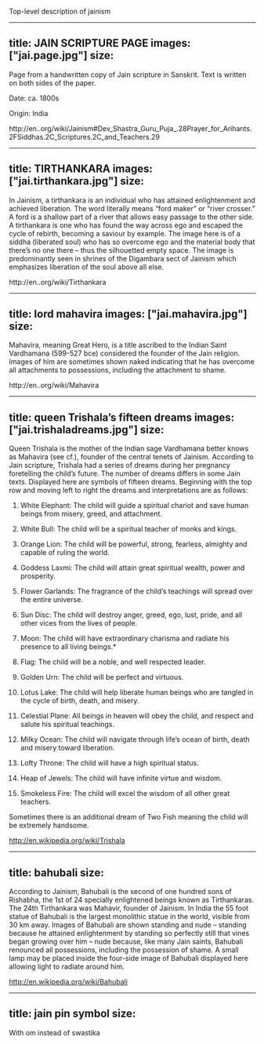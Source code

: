 Top-level description of jainism

---
title: JAIN SCRIPTURE PAGE
images: ["jai.page.jpg"]
size:
---
Page from a handwritten copy of Jain scripture in Sanskrit. Text is written on both sides of the paper.

Date: ca. 1800s

Origin: India

http://en..org/wiki/Jainism#Dev_Shastra_Guru_Puja_.28Prayer_for_Arihants.2FSiddhas.2C_Scriptures.2C_and_Teachers.29


---
title: TIRTHANKARA
images: ["jai.tirthankara.jpg"]
size:
---
In Jainism, a tirthankara is an individual who has attained enlightenment and achieved liberation. The word literally means “ford maker” or “river crosser.” A ford is a shallow part of a river that allows easy passage to the other side. A tirthankara is one who has found the way across ego and escaped the cycle of rebirth, becoming a saviour by example. The image here is of a siddha (liberated soul) who has so overcome ego and the material body that there’s no one there – thus the silhouetted empty space. The image is predominantly seen in shrines of the Digambara sect of Jainism which emphasizes liberation of the soul above all else.

http://en..org/wiki/Tirthankara


---
title: lord mahavira
images: ["jai.mahavira.jpg"]
size:
---
Mahavira, meaning Great Hero, is a title ascribed to the Indian Saint Vardhamana (599-527 bce) considered the founder of the Jain religion. Images of him are sometimes shown naked indicating that he has overcome all attachments to possessions, including the attachment to shame.

http://en..org/wiki/Mahavira


---
title: queen Trishala’s fifteen dreams
images: ["jai.trishaladreams.jpg"]
size:
---
Queen Trishala is the mother of the Indian sage Vardhamana better knows as Mahavira (see cf.), founder of the central tenets of Jainism. According to Jain scripture, Trishala had a series of dreams during her pregnancy foretelling the child’s future. The number of dreams differs in some Jain texts. Displayed here are symbols of fifteen dreams. Beginning with the top row and moving left to right the dreams and interpretations are as follows:

1. White Elephant: The child will guide a spiritual chariot and save human beings from misery, greed, and attachment.

2. White Bull: The child will be a spiritual teacher of monks and kings.

3. Orange Lion: The child will be powerful, strong, fearless, almighty and capable of ruling the world.

4. Goddess Laxmi: The child will attain great spiritual wealth, power and prosperity.

5. Flower Garlands: The fragrance of the child’s teachings will spread over the entire universe.

6. Sun Disc: The child will destroy anger, greed, ego, lust, pride, and all other vices from the lives of people.

7. Moon: The child will have extraordinary charisma and radiate his presence to all living beings.*

8. Flag: The child will be a noble, and well respected leader.

9. Golden Urn: The child will be perfect and virtuous.

10. Lotus Lake: The child will help liberate human beings who are tangled in the cycle of birth, death, and misery.

11. Celestial Plane: All beings in heaven will obey the child, and respect and salute his spiritual teachings.

12. Milky Ocean: The child will navigate through life’s ocean of birth, death and misery toward liberation.

13. Lofty Throne: The child will have a high spiritual status.

14. Heap of Jewels: The child will have infinite virtue and wisdom.

15. Smokeless Fire: The child will excel the wisdom of all other great teachers.

Sometimes there is an additional dream of Two Fish meaning the child will be extremely handsome.

http://en.wikipedia.org/wiki/Trishala


---
title: bahubali
size:
---
According to Jainism, Bahubali is the second of one hundred sons of Rishabha, the 1st of 24 specially enlightened beings known as Tirthankaras. The 24th Tirthankara was Mahavir, founder of Jainism. In India the 55 foot statue of Bahubali is the largest monolithic statue in the world, visible from 30 km away. Images of Bahubali are shown standing and nude – standing because he attained enlightenment by standing so perfectly still that vines began growing over him – nude because, like many Jain saints, Bahubali renounced all possessions, including the possession of shame. A small lamp may be placed inside the four-side image of Bahubali displayed here allowing light to radiate around him.

http://en.wikipedia.org/wiki/Bahubali


---
title: jain pin symbol
size:
---
With om instead of swastika


